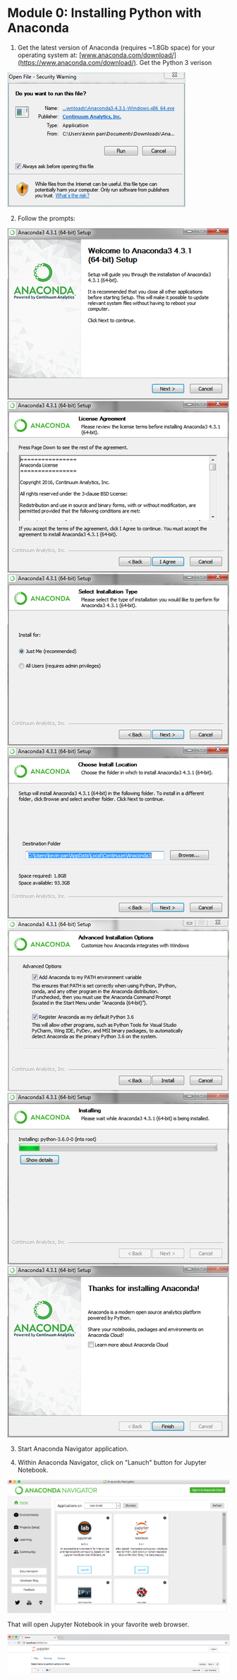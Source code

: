 Module 0: Installing Python with Anaconda
===============

1. Get the latest version of Anaconda (requires ~1.8Gb space) for your operating system at: [www.anaconda.com/download/](https://www.anaconda.com/download/). Get the Python 3 verison

![1](images/Anaconda_1.PNG)

2. Follow the prompts:

![2](images/Anaconda_2.PNG)
![3](images/Anaconda_3.PNG)
![4](images/Anaconda_4.PNG)
![5](images/Anaconda_5.PNG)
![6](images/Anaconda_6.PNG)
![7](images/Anaconda_7.PNG)
![8](images/Anaconda_8.PNG)

3. Start Anaconda Navigator application.

4. Within Anaconda Navigator, click on "Lanuch" button for Jupyter Notebook.

![](images/anaconda_nav.png)

That will open Jupyter Notebook in your favorite web browser.

![](images/jupyter_notebook.png)